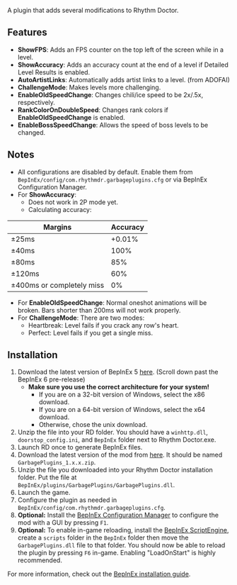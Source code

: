 A plugin that adds several modifications to Rhythm Doctor.

## Features

- **ShowFPS**: Adds an FPS counter on the top left of the screen while in a level.
- **ShowAccuracy**: Adds an accuracy count at the end of a level if Detailed Level Results is enabled.
- **AutoArtistLinks**: Automatically adds artist links to a level. (from ADOFAI)
- **ChallengeMode**: Makes levels more challenging.
- **EnableOldSpeedChange**: Changes chili/ice speed to be 2x/.5x, respectively.
- **RankColorOnDoubleSpeed**: Changes rank colors if **EnableOldSpeedChange** is enabled.
- **EnableBossSpeedChange**: Allows the speed of boss levels to be changed.

## Notes
- All configurations are disabled by default. Enable them from `BepInEx/config/com.rhythmdr.garbageplugins.cfg` or via BepInEx Configuration Manager.
- For **ShowAccuracy**:
  - Does not work in 2P mode yet.
  - Calculating accuracy:

| Margins | Accuracy |
| --- | --- |
| ±25ms | +0.01% |
| ±40ms | 100% |
| ±80ms | 85% |
| ±120ms | 60% |
| ±400ms or completely miss | 0% |
- For **EnableOldSpeedChange**: Normal oneshot animations will be broken. Bars shorter than 200ms will not work properly.
- For **ChallengeMode**: There are two modes:
  - Heartbreak: Level fails if you crack any row's heart.
  - Perfect: Level fails if you get a single miss.

## Installation
1. Download the latest version of BepInEx 5 [here](https://github.com/BepInEx/BepInEx/releases). (Scroll down past the BepInEx 6 pre-release)
    - **Make sure you use the correct architecture for your system!**
      - If you are on a 32-bit version of Windows, select the x86 download.
      - If you are on a 64-bit version of Windows, select the x64 download. 
      - Otherwise, chose the unix download.
2. Unzip the file into your RD folder. You should have a `winhttp.dll`, `doorstop_config.ini`, and `BepInEx` folder next to Rhythm Doctor.exe.
3. Launch RD once to generate BepInEx files.
4. Download the latest version of the mod from [here](https://github.com/HellUser0/GarbagePlugins/releases). It should be named `GarbagePlugins_1.x.x.zip`.
5. Unzip the file you downloaded into your Rhythm Doctor installation folder. Put the file at `BepInEx/plugins/GarbagePlugins/GarbagePlugins.dll`.
6. Launch the game.
7. Configure the plugin as needed in `BepInEx/config/com.rhythmdr.garbageplugins.cfg`.
8. **Optional:** Install the [BepInEx Configuration Manager](https://github.com/BepInEx/BepInEx.ConfigurationManager) to configure the mod with a GUI by pressing `F1`.
9. **Optional:** To enable in-game reloading, install the [BepInEx ScriptEngine](https://github.com/BepInEx/BepInEx.Debug/releases/latest), create a `scripts` folder in the `BepInEx` folder then move the `GarbagePlugins.dll` file to that folder. You should now be able to reload the plugin by pressing `F6` in-game. Enabling "LoadOnStart" is highly recommended.

For more information, check out the [BepInEx installation guide](https://docs.bepinex.dev/articles/user_guide/installation/index.html).
